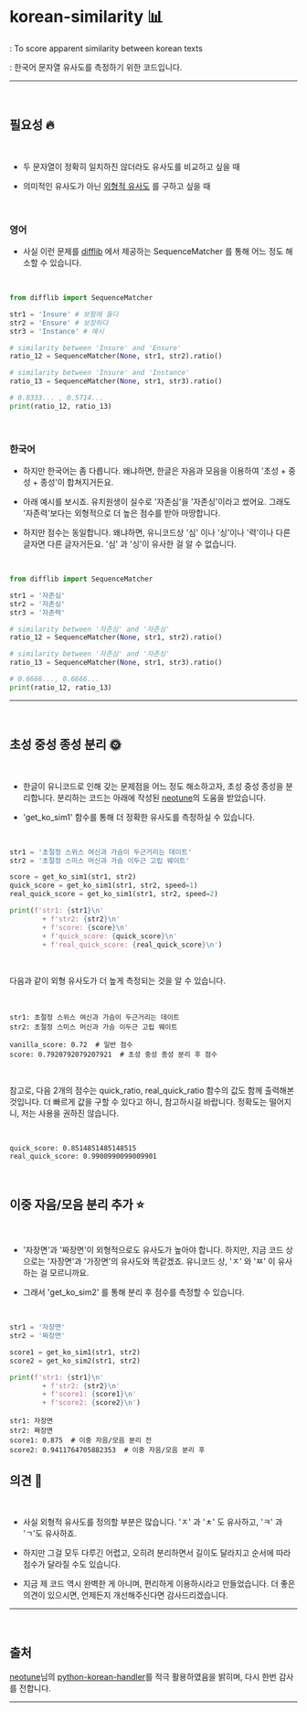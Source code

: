 # korean-similarity 📊

: To score apparent similarity between korean texts

: 한국어 문자열 유사도를 측정하기 위한 코드입니다.

----

<br>

## 필요성 🔥

<br>

- 두 문자열이 정확히 일치하진 않더라도 유사도를 비교하고 싶을 때

- 의미적인 유사도가 아닌 <u>외형적 유사도</u> 를 구하고 싶을 때

<br>

### 영어

- 사실 이런 문제를 [difflib](https://docs.python.org/ko/3/library/difflib.html) 에서 제공하는 SequenceMatcher 를 통해 어느 정도 해소할 수 있습니다.

<br>

~~~python
from difflib import SequenceMatcher

str1 = 'Insure' # 보험에 들다
str2 = 'Ensure' # 보장하다
str3 = 'Instance' # 예시

# similarity between 'Insure' and 'Ensure'
ratio_12 = SequenceMatcher(None, str1, str2).ratio()

# similarity between 'Insure' and 'Instance'
ratio_13 = SequenceMatcher(None, str1, str3).ratio()

# 0.8333... , 0.5714...
print(ratio_12, ratio_13)
~~~

<br>

### 한국어

- 하지만 한국어는 좀 다릅니다. 왜냐하면, 한글은 자음과 모음을 이용하여 '초성 + 중성 + 종성'이 합쳐지거든요.

- 아래 예시를 보시죠. 유치원생이 실수로 '자존심'을 '자존싱'이라고 썼어요. 그래도 '자존력'보다는 외형적으로 더 높은 점수를 받아 마땅합니다.

- 하지만 점수는 동일합니다. 왜냐하면, 유니코드상 '심' 이나 '싱'이나 '력'이나 다른 글자면 다른 글자거든요. '심' 과 '싱'이 유사한 걸 알 수 없습니다.

<br>

~~~python
from difflib import SequenceMatcher

str1 = '자존심'
str2 = '자존싱'
str3 = '자존력'

# similarity between '자존심' and '자존싱'
ratio_12 = SequenceMatcher(None, str1, str2).ratio()

# similarity between '자존심' and '자존싱'
ratio_13 = SequenceMatcher(None, str1, str3).ratio()

# 0.6666..., 0.6666...
print(ratio_12, ratio_13)
~~~

----

<br>

## 초성 중성 종성 분리 🌞

<br>

- 한글이 유니코드로 인해 갖는 문제점을 어느 정도 해소하고자, 초성 중성 종성을 분리합니다. 분리하는 코드는 아래에 작성된 [neotune](https://github.com/neotune)의 도움을 받았습니다.

- 'get_ko_sim1' 함수를 통해 더 정확한 유사도를 측정하실 수 있습니다.

<br>

~~~python
str1 = '초절정 스위스 여신과 가슴이 두근거리는 데이트'
str2 = '초절정 스미스 머신과 가슴 이두근 고립 웨이트'

score = get_ko_sim1(str1, str2)
quick_score = get_ko_sim1(str1, str2, speed=1)
real_quick_score = get_ko_sim1(str1, str2, speed=2)

print(f'str1: {str1}\n'
        + f'str2: {str2}\n'
        + f'score: {score}\n'
        + f'quick_score: {quick_score}\n'
        + f'real_quick_score: {real_quick_score}\n')
~~~

<br>

다음과 같이 외형 유사도가 더 높게 측정되는 것을 알 수 있습니다.

<br>

~~~
str1: 초절정 스위스 여신과 가슴이 두근거리는 데이트
str2: 초절정 스미스 머신과 가슴 이두근 고립 웨이트

vanilla_score: 0.72  # 일반 점수
score: 0.7920792079207921  # 초성 중성 종성 분리 후 점수
~~~

<br>

참고로, 다음 2개의 점수는 quick_ratio, real_quick_ratio 함수의 값도 함께 출력해본 것입니다. 더 빠르게 값을 구할 수 있다고 하니, 참고하시길 바랍니다. 정확도는 떨어지니, 저는 사용을 권하진 않습니다.

<br>

~~~
quick_score: 0.8514851485148515
real_quick_score: 0.9900990099009901
~~~

<br>

## 이중 자음/모음 분리 추가 ⭐

<br>

- '자장면'과 '짜장면'이 외형적으로도 유사도가 높아야 합니다. 하지만, 지금 코드 상으로는 '자장면'과 '가장면'의 유사도와 똑같겠죠. 유니코드 상, 'ㅈ' 와 'ㅉ' 이 유사하는 걸 모르니까요.

- 그래서 'get_ko_sim2' 를 통해 분리 후 점수를 측정할 수 있습니다.

<br>

~~~python
str1 = '자장면'
str2 = '짜장면'

score1 = get_ko_sim1(str1, str2)
score2 = get_ko_sim2(str1, str2)

print(f'str1: {str1}\n'
        + f'str2: {str2}\n'
        + f'score1: {score1}\n'
        + f'score2: {score2}\n')
~~~

~~~
str1: 자장면
str2: 짜장면
score1: 0.875  # 이중 자음/모음 분리 전
score2: 0.9411764705882353  # 이중 자음/모음 분리 후
~~~

## 의견 🌙

<br>

- 사실 외형적 유사도를 정의할 부분은 많습니다. 'ㅈ' 과 'ㅊ' 도 유사하고, 'ㅋ' 과 'ㄱ'도 유사하죠.

- 하지만 그걸 모두 다루긴 어렵고, 오히려 분리하면서 길이도 달라지고 순서에 따라 점수가 달라질 수도 있습니다.

- 지금 제 코드 역시 완벽한 게 아니며, 편리하게 이용하시라고 만들었습니다. 더 좋은 의견이 있으시면, 언제든지 개선해주신다면 감사드리겠습니다.


----

<br>

## 출처

[neotune](https://github.com/neotune)님의 [python-korean-handler](https://github.com/neotune/python-korean-handler)를 적극 활용하였음을 밝히며, 다시 한번 감사를 전합니다.

----